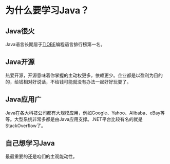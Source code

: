 # 为什么要学习Java？

## Java很火

Java语言长期居于[TIOBE](http://www.tiobe.com)编程语言排行榜第一名。

## Java开源

热爱开源，开源意味着你掌握的主动权更多，依赖更少。企业都是以盈利为目的的，给钱相对好说话，不给钱可能就没有办法一起好好玩耍了。

## Java应用广

Java在各大科技公司都有大规模应用，例如Google、Yahoo、Alibaba、eBay等等。大型系统非常多都是由Java应用支撑。.NET平台比较有名的就是StackOverflow了。

## 自己想学习Java

最最重要的还是咱们的主观能动性。
